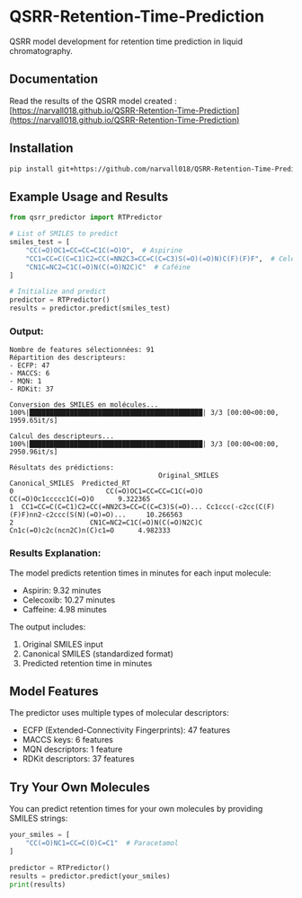 # QSRR-Retention-Time-Prediction

QSRR model development for retention time prediction in liquid chromatography.
## Documentation

Read the results of the QSRR model created : [https://narvall018.github.io/QSRR-Retention-Time-Prediction](https://narvall018.github.io/QSRR-Retention-Time-Prediction)

## Installation

```bash
pip install git+https://github.com/narvall018/QSRR-Retention-Time-Prediction.git
```

## Example Usage and Results

```python
from qsrr_predictor import RTPredictor

# List of SMILES to predict
smiles_test = [
    "CC(=O)OC1=CC=CC=C1C(=O)O",  # Aspirine
    "CC1=CC=C(C=C1)C2=CC(=NN2C3=CC=C(C=C3)S(=O)(=O)N)C(F)(F)F",  # Celecoxib
    "CN1C=NC2=C1C(=O)N(C(=O)N2C)C"  # Caféine
]

# Initialize and predict
predictor = RTPredictor()
results = predictor.predict(smiles_test)
```

### Output:

```
Nombre de features sélectionnées: 91
Répartition des descripteurs:
- ECFP: 47
- MACCS: 6
- MQN: 1
- RDKit: 37

Conversion des SMILES en molécules...
100%|███████████████████████████████████████████| 3/3 [00:00<00:00, 1959.65it/s]

Calcul des descripteurs...
100%|███████████████████████████████████████████| 3/3 [00:00<00:00, 2950.96it/s]

Résultats des prédictions:
                                     Original_SMILES                                    Canonical_SMILES  Predicted_RT
0                       CC(=O)OC1=CC=CC=C1C(=O)O                          CC(=O)Oc1ccccc1C(=O)O      9.322365
1  CC1=CC=C(C=C1)C2=CC(=NN2C3=CC=C(C=C3)S(=O)... Cc1ccc(-c2cc(C(F)(F)F)nn2-c2ccc(S(N)(=O)=O)...     10.266563
2                   CN1C=NC2=C1C(=O)N(C(=O)N2C)C                     Cn1c(=O)c2c(ncn2C)n(C)c1=O      4.982333
```

### Results Explanation:

The model predicts retention times in minutes for each input molecule:
- Aspirin: 9.32 minutes
- Celecoxib: 10.27 minutes
- Caffeine: 4.98 minutes

The output includes:
1. Original SMILES input
2. Canonical SMILES (standardized format)
3. Predicted retention time in minutes

## Model Features

The predictor uses multiple types of molecular descriptors:
- ECFP (Extended-Connectivity Fingerprints): 47 features
- MACCS keys: 6 features
- MQN descriptors: 1 feature
- RDKit descriptors: 37 features

## Try Your Own Molecules

You can predict retention times for your own molecules by providing SMILES strings:

```python
your_smiles = [
    "CC(=O)NC1=CC=C(O)C=C1"  # Paracetamol
]

predictor = RTPredictor()
results = predictor.predict(your_smiles)
print(results)
```